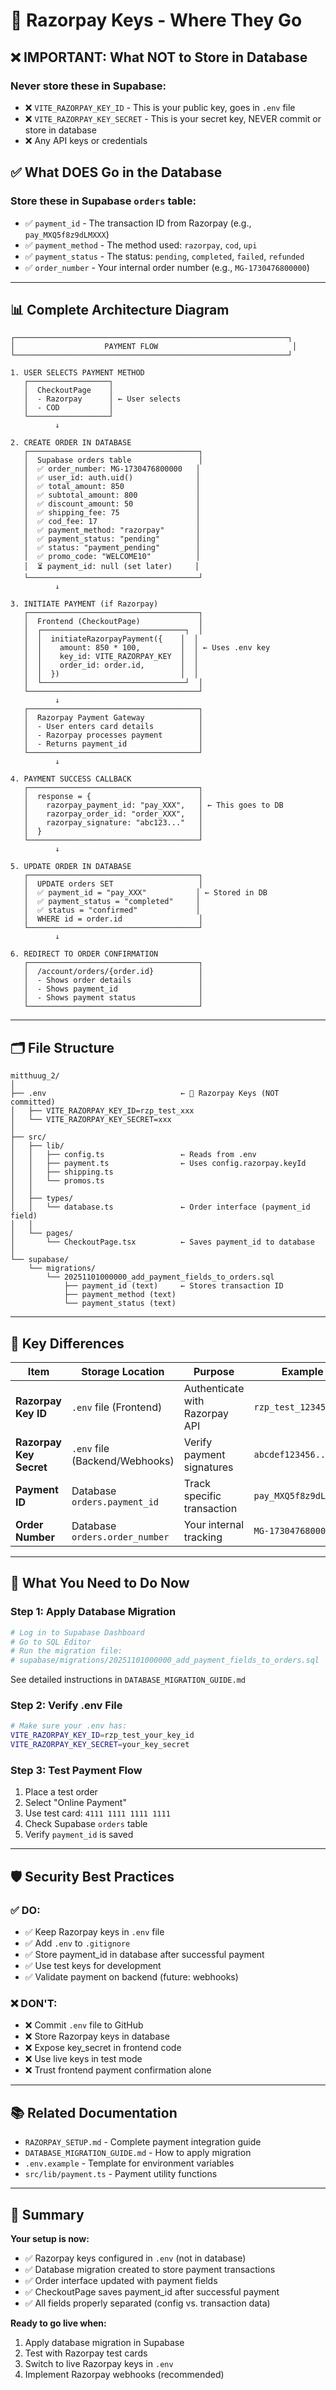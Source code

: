# 🔐 Razorpay Keys - Where They Go

## ❌ **IMPORTANT: What NOT to Store in Database**

### Never store these in Supabase:
- ❌ `VITE_RAZORPAY_KEY_ID` - This is your public key, goes in `.env` file
- ❌ `VITE_RAZORPAY_KEY_SECRET` - This is your secret key, NEVER commit or store in database
- ❌ Any API keys or credentials

## ✅ **What DOES Go in the Database**

### Store these in Supabase `orders` table:
- ✅ `payment_id` - The transaction ID from Razorpay (e.g., `pay_MXQ5f8z9dLMXXX`)
- ✅ `payment_method` - The method used: `razorpay`, `cod`, `upi`
- ✅ `payment_status` - The status: `pending`, `completed`, `failed`, `refunded`
- ✅ `order_number` - Your internal order number (e.g., `MG-1730476800000`)

---

## 📊 Complete Architecture Diagram

```
┌─────────────────────────────────────────────────────────────┐
│                    PAYMENT FLOW                              │
└─────────────────────────────────────────────────────────────┘

1. USER SELECTS PAYMENT METHOD
   ┌──────────────────┐
   │  CheckoutPage    │
   │  - Razorpay      │ ← User selects
   │  - COD           │
   └──────────────────┘
          ↓

2. CREATE ORDER IN DATABASE
   ┌──────────────────────────────────────┐
   │  Supabase orders table               │
   │  ✅ order_number: MG-1730476800000   │
   │  ✅ user_id: auth.uid()              │
   │  ✅ total_amount: 850                │
   │  ✅ subtotal_amount: 800             │
   │  ✅ discount_amount: 50              │
   │  ✅ shipping_fee: 75                 │
   │  ✅ cod_fee: 17                      │
   │  ✅ payment_method: "razorpay"       │
   │  ✅ payment_status: "pending"        │
   │  ✅ status: "payment_pending"        │
   │  ✅ promo_code: "WELCOME10"          │
   │  ⏳ payment_id: null (set later)     │
   └──────────────────────────────────────┘
          ↓

3. INITIATE PAYMENT (if Razorpay)
   ┌──────────────────────────────────────┐
   │  Frontend (CheckoutPage)             │
   │  ┌────────────────────────────────┐  │
   │  │  initiateRazorpayPayment({    │  │
   │  │    amount: 850 * 100,         │  │ ← Uses .env key
   │  │    key_id: VITE_RAZORPAY_KEY  │  │
   │  │    order_id: order.id,        │  │
   │  │  })                           │  │
   │  └────────────────────────────────┘  │
   └──────────────────────────────────────┘
          ↓
   ┌──────────────────────────────────────┐
   │  Razorpay Payment Gateway            │
   │  - User enters card details          │
   │  - Razorpay processes payment        │
   │  - Returns payment_id                │
   └──────────────────────────────────────┘
          ↓
          
4. PAYMENT SUCCESS CALLBACK
   ┌──────────────────────────────────────┐
   │  response = {                        │
   │    razorpay_payment_id: "pay_XXX",   │ ← This goes to DB
   │    razorpay_order_id: "order_XXX",   │
   │    razorpay_signature: "abc123..."   │
   │  }                                   │
   └──────────────────────────────────────┘
          ↓

5. UPDATE ORDER IN DATABASE
   ┌──────────────────────────────────────┐
   │  UPDATE orders SET                   │
   │  ✅ payment_id = "pay_XXX"           │ ← Stored in DB
   │  ✅ payment_status = "completed"     │
   │  ✅ status = "confirmed"             │
   │  WHERE id = order.id                 │
   └──────────────────────────────────────┘
          ↓

6. REDIRECT TO ORDER CONFIRMATION
   ┌──────────────────────────────────────┐
   │  /account/orders/{order.id}          │
   │  - Shows order details               │
   │  - Shows payment_id                  │
   │  - Shows payment status              │
   └──────────────────────────────────────┘
```

---

## 🗂️ File Structure

```
mitthuug_2/
│
├── .env                              ← 🔐 Razorpay Keys (NOT committed)
│   ├── VITE_RAZORPAY_KEY_ID=rzp_test_xxx
│   └── VITE_RAZORPAY_KEY_SECRET=xxx
│
├── src/
│   ├── lib/
│   │   ├── config.ts                 ← Reads from .env
│   │   ├── payment.ts                ← Uses config.razorpay.keyId
│   │   ├── shipping.ts
│   │   └── promos.ts
│   │
│   ├── types/
│   │   └── database.ts               ← Order interface (payment_id field)
│   │
│   └── pages/
│       └── CheckoutPage.tsx          ← Saves payment_id to database
│
└── supabase/
    └── migrations/
        └── 20251101000000_add_payment_fields_to_orders.sql
            ├── payment_id (text)     ← Stores transaction ID
            ├── payment_method (text)
            └── payment_status (text)
```

---

## 🔑 Key Differences

| Item | Storage Location | Purpose | Example |
|------|-----------------|---------|---------|
| **Razorpay Key ID** | `.env` file (Frontend) | Authenticate with Razorpay API | `rzp_test_1234567890` |
| **Razorpay Key Secret** | `.env` file (Backend/Webhooks) | Verify payment signatures | `abcdef123456...` |
| **Payment ID** | Database `orders.payment_id` | Track specific transaction | `pay_MXQ5f8z9dLMXXX` |
| **Order Number** | Database `orders.order_number` | Your internal tracking | `MG-1730476800000` |

---

## 🎯 What You Need to Do Now

### Step 1: Apply Database Migration
```bash
# Log in to Supabase Dashboard
# Go to SQL Editor
# Run the migration file:
# supabase/migrations/20251101000000_add_payment_fields_to_orders.sql
```

See detailed instructions in `DATABASE_MIGRATION_GUIDE.md`

### Step 2: Verify .env File
```bash
# Make sure your .env has:
VITE_RAZORPAY_KEY_ID=rzp_test_your_key_id
VITE_RAZORPAY_KEY_SECRET=your_key_secret
```

### Step 3: Test Payment Flow
1. Place a test order
2. Select "Online Payment"
3. Use test card: `4111 1111 1111 1111`
4. Check Supabase `orders` table
5. Verify `payment_id` is saved

---

## 🛡️ Security Best Practices

### ✅ DO:
- ✅ Keep Razorpay keys in `.env` file
- ✅ Add `.env` to `.gitignore`
- ✅ Store payment_id in database after successful payment
- ✅ Use test keys for development
- ✅ Validate payment on backend (future: webhooks)

### ❌ DON'T:
- ❌ Commit `.env` file to GitHub
- ❌ Store Razorpay keys in database
- ❌ Expose key_secret in frontend code
- ❌ Use live keys in test mode
- ❌ Trust frontend payment confirmation alone

---

## 📚 Related Documentation

- `RAZORPAY_SETUP.md` - Complete payment integration guide
- `DATABASE_MIGRATION_GUIDE.md` - How to apply migration
- `.env.example` - Template for environment variables
- `src/lib/payment.ts` - Payment utility functions

---

## 🎉 Summary

**Your setup is now:**
- ✅ Razorpay keys configured in `.env` (not in database)
- ✅ Database migration created to store payment transactions
- ✅ Order interface updated with payment fields
- ✅ CheckoutPage saves payment_id after successful payment
- ✅ All fields properly separated (config vs. transaction data)

**Ready to go live when:**
1. Apply database migration in Supabase
2. Test with Razorpay test cards
3. Switch to live Razorpay keys in `.env`
4. Implement Razorpay webhooks (recommended)
